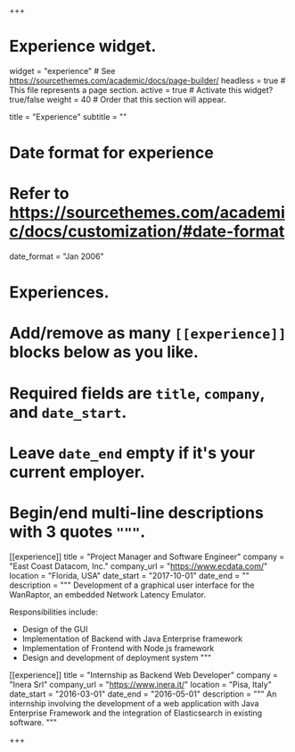+++
# Experience widget.
widget = "experience"  # See https://sourcethemes.com/academic/docs/page-builder/
headless = true  # This file represents a page section.
active = true  # Activate this widget? true/false
weight = 40  # Order that this section will appear.

title = "Experience"
subtitle = ""

# Date format for experience
#   Refer to https://sourcethemes.com/academic/docs/customization/#date-format
date_format = "Jan 2006"

# Experiences.
#   Add/remove as many `[[experience]]` blocks below as you like.
#   Required fields are `title`, `company`, and `date_start`.
#   Leave `date_end` empty if it's your current employer.
#   Begin/end multi-line descriptions with 3 quotes `"""`.

[[experience]]
  title = "Project Manager and Software Engineer"
  company = "East Coast Datacom, Inc."
  company_url = "https://www.ecdata.com/"
  location = "Florida, USA"
  date_start = "2017-10-01"
  date_end = ""
  description = """
  Development of a graphical user interface for the WanRaptor, an embedded Network Latency Emulator.

  Responsibilities include:

  * Design of the GUI
  * Implementation of Backend with Java Enterprise framework
  * Implementation of Frontend with Node.js framework
  * Design and development of deployment system
  """

[[experience]]
  title = "Internship as Backend Web Developer"
  company = "Inera Srl"
  company_url = "https://www.inera.it/"
  location = "Pisa, Italy"
  date_start = "2016-03-01"
  date_end = "2016-05-01"
  description = """
  An internship involving the development of a web application with Java Enterprise Framework and the integration of Elasticsearch in existing software.
  """

+++
